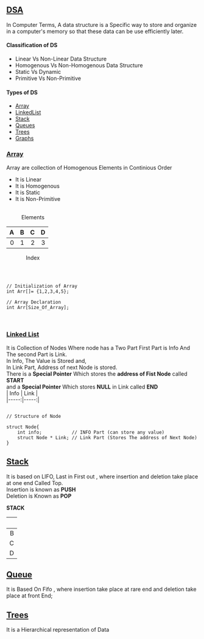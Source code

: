 ## [DSA]() 
In Computer Terms, A data structure is a Specific way to store and organize in a computer's memory so that these data can be use efficiently later. 

#### Classification of DS
* Linear Vs Non-Linear Data Structure
* Homogenous Vs Non-Homogenous Data Structure
* Static Vs Dynamic 
* Primitive Vs Non-Primitive

#### Types of DS
* [Array](https://github.com/Kanishkrawatt/C_Programming/tree/main/DSA/array) 
* [LinkedList](https://github.com/Kanishkrawatt/C_Programming/tree/main/DSA/linkedList)
* [Stack](https://github.com/Kanishkrawatt/C_Programming/tree/main/DSA/stacks)
* [Queues](https://github.com/Kanishkrawatt/C_Programming/tree/main/DSA/queue)
* [Trees](https://github.com/Kanishkrawatt/C_Programming/tree/main/DSA/trees)
* [Graphs]()

### [Array](https://github.com/Kanishkrawatt/C_Programming/tree/main/DSA/array)
Array are collection of Homogenous Elements in Continious Order
* It is Linear
* It is Homogenous
* It is Static
* It is Non-Primitive 
<br>
&nbsp;&nbsp;&nbsp;&nbsp;&nbsp; &nbsp; &nbsp; Elements
<br>

| A | B | C | D |   
|--:|--:|--:|--:|
| 0 | 1 | 2 | 3 |  

&nbsp;&nbsp;&nbsp;&nbsp;&nbsp;&nbsp;&nbsp;&nbsp;&nbsp;&nbsp;&nbsp;&nbsp;&nbsp;Index

<br>

```Array

// Initialization of Array
int Arr[]= {1,2,3,4,5};

// Array Declaration 
int Arr[Size_Of_Array];

``` 
<br>

### [Linked List](https://github.com/Kanishkrawatt/C_Programming/tree/main/DSA/linkedList)
It is Collection of Nodes Where node has a Two Part First Part is Info And The second Part is Link. <br>
In Info, The Value is Stored and,<br>
In Link Part, Address of next Node is stored. <br>
There is a **Special Pointer** Which stores the **address of Fist Node** called **START**<br>
and a **Special Pointer** Which stores **NULL** in Link called **END**
<br>
  | Info | Link |  
  |-----:|-----:|
<br>

```Structure

// Structure of Node

struct Node{
    int info;           // INFO Part (can store any value)
    struct Node * Link; // Link Part (Stores The address of Next Node)
}

```
## [Stack](https://github.com/Kanishkrawatt/C_Programming/tree/main/DSA/stacks)

It is based on LIFO, Last in First out , where insertion and deletion take place at one end Called Top.<br>
Insertion is known as **PUSH**<br>
Deletion is Known as **POP**  

**STACK**<br>

 | &nbsp; |    
 |--:|
 | B |
 | C |
 | D |

 ## [Queue](https://github.com/Kanishkrawatt/C_Programming/tree/main/DSA/queue)
 It is Based On Fifo , where insertion take place at rare end and deletion take place at front End;


## [Trees](https://github.com/Kanishkrawatt/C_Programming/tree/main/DSA/trees)
It is a Hierarchical representation of Data




